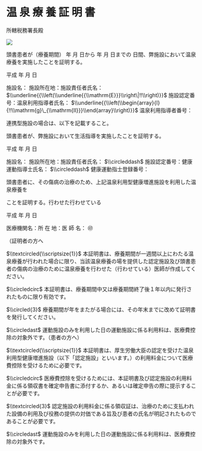 # 温 泉 療 養 証 明 書

所轄税務署長殿

![](https://www.nta.go.jp/tmp/fe85cc10-efef-4b5b-a056-f34d85694e4d/images/604e1cba4ed7c3dc9169274d3ed453a102d15f052dea1f1035050f598867a809.jpg)

頭書患者が（療養期間） 年 月 日から 年 月 日までの 日間、弊施設において温泉療養を実施したことを証明する。

平成 年 月 日

施設名： 施設所在地：施設責任者氏名： $\\underline{{\\left(\\underline{{\\mathrm{E}}}\\right\|!!\\right)}}$ 施設認定番号：温泉利用指導者氏名： $\\underline{{\\left(\\begin{array}{l}{!!\\mathrm{g}\_{\\mathrm{II}}}\\end{array}\\right)}}$ 温泉利用指導者番号：

連携型施設の場合は、以下を記載すること。

頭書患者が、弊施設において生活指導を実施したことを証明する。

平成 年 月 日

施設名： 施設所在地：施設責任者氏名： $\\circleddash$ 施設認定番号：健康運動指導士氏名： $\\circleddash$ 健康運動指士登録番号：

頭書患者に、その傷病の治療のため、上記温泉利用型健康増進施設を利用した温泉療養を

ことを証明する。行わせた行わせている

平成 年 月 日

医療機関名：所 在 地：医 師 名： ㊞

（証明者の方へ

$\\textcircled{\\scriptsize{1}}$ 本証明書は、療養期間が一週間以上にわたる温泉療養が行われた場合に限り、当該温泉療養の場を提供した認定施設及び頭書患者の傷病の治療のために温泉療養を行わせた（行わせている）医師が作成してください。

$\\circledcirc$ 本証明書は、療養期間中又は療養期間終了後１年以内に発行されたものに限り有効です。

$\\circled{3}$ 療養期間が年をまたがる場合には、その年末までに改めて証明書を発行してください。

$\\circledast$ 運動施設のみを利用した日の運動施設に係る利用料は、医療費控除の対象外です。（患者の方へ）

$\\textcircled{\\scriptsize{1}}$ 本証明書は、厚生労働大臣の認定を受けた温泉利用型健康増進施設（以下「認定施設」といいます。）の利用料金について医療費控除を受けるために必要です。

$\\circledcirc$ 医療費控除を受けるためには、本証明書及び認定施設の利用料金に係る領収書を確定申告書に添付するか、あるいは確定申告の際に提示することが必要です。

$\\textcircled{3}$ 認定施設の利用料金に係る領収証は、治療のために支払われた設備の利用及び役務の提供の対価である旨及び患者の氏名が明記されたものであることが必要です。

$\\circledast$ 運動施設のみを利用した日の運動施設に係る利用料は、医療費控除の対象外です。